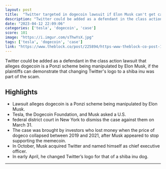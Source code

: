 ```yaml
---
layout: post
title:  "Twitter targeted in dogecoin lawsuit if Elon Musk can't get case dismissed"
description: "Twitter could be added as a defendant in the class action lawsuit that alleges dogecoin is a Ponzi scheme being manipulated by Elon Musk, if the plaintiffs can demonstrate that changing Twitter's logo to a shiba inu was part of the scam."
date: "2023-04-12 22:09:06"
categories: ['tesla', 'dogecoin', 'case']
score: 101
image: "https://i.imgur.com/sThwYsX.jpg"
tags: ['tesla', 'dogecoin', 'case']
link: "https://www.theblock.co/post/225894/https-www-theblock-co-post-152538-elon-musk-twitter-accused-dogecoin-ponzi-class-action"
---
```


Twitter could be added as a defendant in the class action lawsuit that alleges dogecoin is a Ponzi scheme being manipulated by Elon Musk, if the plaintiffs can demonstrate that changing Twitter's logo to a shiba inu was part of the scam.

## Highlights

- Lawsuit alleges dogecoin is a Ponzi scheme being manipulated by Elon Musk.
- Tesla, the Dogecoin Foundation, and Musk asked a U.S.
- federal district court in New York to dismiss the case against them on March 31.
- The case was brought by investors who lost money when the price of dogeco collapsed between 2019 and 2021, after Musk appeared to stop supporting the memecoin.
- In October, Musk acquired Twitter and named himself as chief executive officer.
- In early April, he changed Twitter’s logo for that of a shiba inu dog.

---
